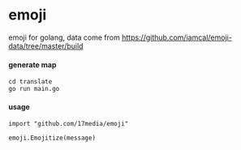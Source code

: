 emoji
=====

emoji for golang, data come from https://github.com/iamcal/emoji-data/tree/master/build

#### generate map
    cd translate
    go run main.go

#### usage
    import "github.com/17media/emoji"
    
    emoji.Emojitize(message)
